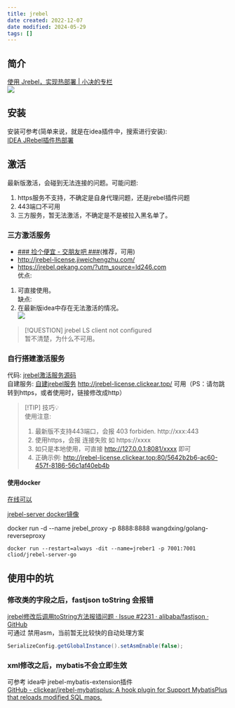 ```yaml
---
title: jrebel
date created: 2022-12-07
date modified: 2024-05-29
tags: []
---
```


## 简介

[使用 Jrebel，实现热部署 | 小决的专栏](https://jueee.github.io/2020/08/2020-08-13-%E4%BD%BF%E7%94%A8Jrebel%EF%BC%8C%E5%AE%9E%E7%8E%B0%E7%83%AD%E9%83%A8%E7%BD%B2/)  
![](http://image.clickear.top/20221207155415.png)

## 安装

安装可参考(简单来说，就是在idea插件中，搜索进行安装):  
[IDEA JRebel插件热部署](https://blog.csdn.net/weixin_43939924/article/details/115591847)

## 激活

最新版激活，会碰到无法连接的问题。可能问题:

1. https服务不支持，不确定是自身代理问题，还是jrebel插件问题
2. 443端口不可用
3. 三方服务，暂无法激活，不确定是不是被拉入黑名单了。

### 三方激活服务

+ [### 捡个便宜 - 交朋友吧 ###](https://www.jpy.wang/page/jrebel.html)(推荐，可用)
+ http://jrebel-license.jiweichengzhu.com/
+ https://jrebel.qekang.com/?utm_source=ld246.com  
优点:

1. 可直接使用。  
缺点:
1. 在最新版idea中存在无法激活的情况。  
![](http://image.clickear.top/20221207160133.png)
> [!QUESTION] jrebel LS client not configured  
> 暂不清楚，为什么不可用。

### 自行搭建激活服务

代码: [jrebel激活服务源码](https://github.com/clickear/JrebelLicenseServerforJava)  
自建服务: [自建jrebel服务](http://jrebel-license.clickear.top/) http://jrebel-license.clickear.top/ 可用（PS：请勿跳转到https，或者使用时，链接修改成http）

> [!TIP] 技巧💡  
> 使用注意:
> 1. 最新版不支持443端口，会报 403 forbiden. http://xxx:443
> 2. 使用https，会报 连接失败 如 https://xxxx
> 3. 如只是本地使用，可直接 http://127.0.0.1:8081/xxxx 即可
> 4. 正确示例: http://jrebel-license.clickear.top:80/5642b2b6-ac60-457f-8186-56c1af40eb4b

#### 使用docker

[在线可以](https://www.jpy.wang/page/jrebel.html)

[jrebel-server docker镜像](https://hub.docker.com/r/cliod/jrebel-server-go)

docker run -d --name jrebel_proxy -p 8888:8888 wangdxing/golang-reverseproxy

```shell
docker run --restart=always -dit --name=jreber1 -p 7001:7001 cliod/jrebel-server-go
```

## 使用中的坑

### 修改类的字段之后，fastjson toString 会报错

[jrebel修改后调用toString方法报错问题 · Issue #2231 · alibaba/fastjson · GitHub](https://github.com/alibaba/fastjson/issues/2231)  
可通过 禁用asm，当前暂无比较快的自动处理方案

```java
SerializeConfig.getGlobalInstance().setAsmEnable(false);
```

### xml修改之后，mybatis不会立即生效

可参考 idea中 jrebel-mybatis-extension插件  
[GitHub - clickear/jrebel-mybatisplus: A hook plugin for Support MybatisPlus that reloads modified SQL maps.](https://github.com/clickear/jrebel-mybatisplus)
